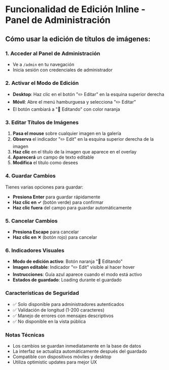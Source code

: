 # Funcionalidad de Edición Inline - Panel de Administración

## Cómo usar la edición de títulos de imágenes:

### 1. Acceder al Panel de Administración
- Ve a `/admin` en tu navegación
- Inicia sesión con credenciales de administrador

### 2. Activar el Modo de Edición
- **Desktop**: Haz clic en el botón "✏️ Editar" en la esquina superior derecha
- **Móvil**: Abre el menú hamburguesa y selecciona "✏️ Editar"
- El botón cambiará a "📝 Editando" con color naranja

### 3. Editar Títulos de Imágenes
1. **Pasa el mouse** sobre cualquier imagen en la galería
2. **Observa** el indicador "✏️ Edit" en la esquina superior derecha de la imagen
3. **Haz clic** en el título de la imagen que aparece en el overlay
4. **Aparecerá** un campo de texto editable
5. **Modifica** el título como desees

### 4. Guardar Cambios
Tienes varias opciones para guardar:
- **Presiona Enter** para guardar rápidamente
- **Haz clic en ✓** (botón verde) para confirmar
- **Haz clic fuera** del campo para guardar automáticamente

### 5. Cancelar Cambios
- **Presiona Escape** para cancelar
- **Haz clic en ✕** (botón rojo) para cancelar

### 6. Indicadores Visuales
- **Modo de edición activo**: Botón naranja "📝 Editando"
- **Imagen editable**: Indicador "✏️ Edit" visible al hacer hover
- **Instrucciones**: Guía azul aparece cuando el modo está activo
- **Estados de guardado**: Loading durante el guardado

### Características de Seguridad
- ✅ Solo disponible para administradores autenticados
- ✅ Validación de longitud (1-200 caracteres)
- ✅ Manejo de errores con mensajes descriptivos
- ✅ No disponible en la vista pública

### Notas Técnicas
- Los cambios se guardan inmediatamente en la base de datos
- La interfaz se actualiza automáticamente después del guardado
- Compatible con dispositivos móviles y desktop
- Utiliza optimistic updates para mejor UX
